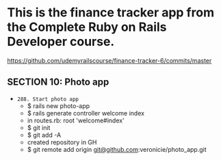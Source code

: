 # This is the finance tracker app from the Complete Ruby on Rails Developer course.
https://github.com/udemyrailscourse/finance-tracker-6/commits/master

SECTION 10: Photo app
--------------------------------
* `288. Start photo app`
  * $ rails new photo-app
  * $ rails generate controller welcome index
  * in routes.rb: root 'welcome#index'
  * $ git init
  * $ git add -A
  * created repository in GH
  * $ git remote add origin git@github.com:veronicie/photo_app.git
